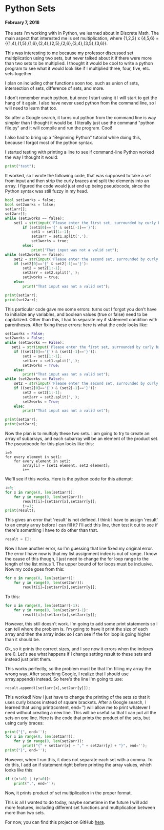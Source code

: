 # Python Sets

#### February 7, 2018

The sets I'm working with in Python, we learned about in Discrete Math. The main aspect that interested me is set multiplication, where {1,2,3} x {4,5,6} = {{1,4},{1,5},{1,6},{2,4},{2,5},{2,6},{3,4},{3,5},{3,6}}.

This was interesting to me because my professor discussed set multiplication using two sets, but never talked about it if there were more than two sets to be multiplied. I thought it would be cool to write a python program to see what it would look like if I multiplied three, four, five, etc. sets together.

I plan on including other functions soon too, such as union of sets, intersection of sets, difference of sets, and more.

I don't remember much python, but once I start using it I will start to get the hang of it again. I also have never used python from the command line, so I will need to learn that too.

So after a Google search, it turns out python from the command line is way simpler than I thought it would be. I literally just use the command "python file.py" and it will compile and run the program. Cool!

I also had to bring up a "Beginning Python" tutorial while doing this, because I forgot most of the python syntax.

I started testing with printing a line to see if command-line Python worked the way I thought it would:

```python
print("test");
```

It worked, so I wrote the following code, that was supposed to take a set from input and then strip the curly braces and split the elements into an array. I figured the code would just end up being pseudocode, since the Python syntax was still fuzzy in my head.

```python
bool set1works = false;
bool set2works = false;
set1arr[];
set2arr[];
while (set1works == false):
    set1 = str(input('Please enter the first set, surrounded by curly braces and separated by commas: {1,2,3}'));
        if (set1[0]=='{' & set1[-1]=='}'):
            set1 = set1[1:-1];
            set1arr = set1.split(',');
            set1works = true;
        else:
            print("That input was not a valid set");
while (set2works == false):
    set2 = str(input('Please enter the second set, surrounded by curly braces and separated by commas: {4,5,6}'));
    if (set2[0]=='{' & set2[-1]=='}'):
        set2 = set2[1:-1];
        set2arr = set2.split(',');
        set2works = true;
    else:
        print("That input was not a valid set");

print(set1arr);
print(set2arr);
```

This particular code gave me some errors: turns out I forgot you don't have to initialize any variables, and boolean values (true or false) need to be capitalized. Other than this, I had to separate my if statement condition with parentheses. After fixing these errors: here is what the code looks like:

```python
set1works = False;
set2works = False;
while (set1works == False):
   set1 = str(input('Please enter the first set, surrounded by curly braces and separated by commas: {1,2,3}'));
    if ((set1[0]=='{') & (set1[-1]=='}')):
        set1 = set1[1:-1];
        set1arr = set1.split(',');
        set1works = True;
    else:
        print("That input was not a valid set");
while (set2works == False):
    set2 = str(input('Please enter the second set, surrounded by curly braces and separated by commas: {4,5,6}'));
    if ((set2[0]=='{') & (set2[-1]=='}')):
        set2 = set2[1:-1];
        set2arr = set2.split(',');
        set2works = True;
    else:
        print("That input was not a valid set");

print(set1arr);
print(set2arr);
```

Now the plan is to multiply these two sets. I am going to try to create an array of subarrays, and each subarray will be an element of the product set. The pseudocode for this plan looks like this:

```
i=0
for every element in set1:
    for every element in set2:
        array[i] = [set1 element, set2 element];
        i++
```

We'll see if this works. Here is the python code for this attempt:

```python
i=0;
for x in range(0, len(set1arr)):
    for y in range(0, len(set2arr)):
        result[i]=[set1arr[x],set2arr[y]];
        i+=1;
print(result);
```

This gives an error that 'result' is not defined. I think I have to assign 'result' to an empty array before I can fill it? I'll add this line, then test it out to see if there's something I have to do other than that.

```python
result = [];
```

Now I have another error, so I'm guessing that line fixed my original error. The error I have now is that my list assignment index is out of range. I know the cause of this though, I just need to change the for loop range to the length of the list minus 1. The upper bound of for loops must be inclusive. Now my code goes from this:

```python
for x in range(0, len(set1arr)):
    for y in range(0, len(set2arr)):
        result[i]=[set1arr[x],set2arr[y]];
```

To this:

```python
for x in range(0, len(set1arr)-1):
    for y in range(0, len(set2arr)-1):
        result[i]=[set1arr[x],set2arr[y]];
```

However, this still doesn't work. I'm going to add some print statements so I can tell where the problem is. I'm going to have it print the size of each array and then the array index so I can see if the for loop is going higher than it should be.

Ok, so it prints the correct sizes, and I see now it errors when the indexes are 0. Let's see what happens if I change setting result to these sets and instead just print them.

This works perfectly, so the problem must be that I'm filling my array the wrong way. After searching Google, I realize that I should use array.append() instead. So here's the line I'm going to use:

```
result.append([set1arr[x],set2arr[y]]);
```

This worked! Now I just have to change the printing of the sets so that it uses curly braces instead of square brackets. After a Google search, I learned that using print(content, end='') will allow me to print whatever I need without creating a new line. This will be useful so that I can put all the sets on one line. Here is the code that prints the product of the sets, but using curly braces:

```python
print("{", end='');
for x in range(0, len(set1arr)):
    for y in range(0, len(set2arr)):
        print("{" + set1arr[x] + "," + set2arr[y] + "}", end='');
print("}", end='');
```

However, when I run this, it does not separate each set with a comma. To do this, I add an if statement right before printing the array values, which looks like this:

```python
if ((x!=0) | (y!=0)):
    print(",", end='');
```

Now, it prints product of set multiplication in the proper format.

This is all I wanted to do today, maybe sometime in the future I will add more features, including different set functions and multiplication between more than two sets.

For now, you can find this project on GitHub [here](https://github.com/ethanmuz/Python_Sets).
